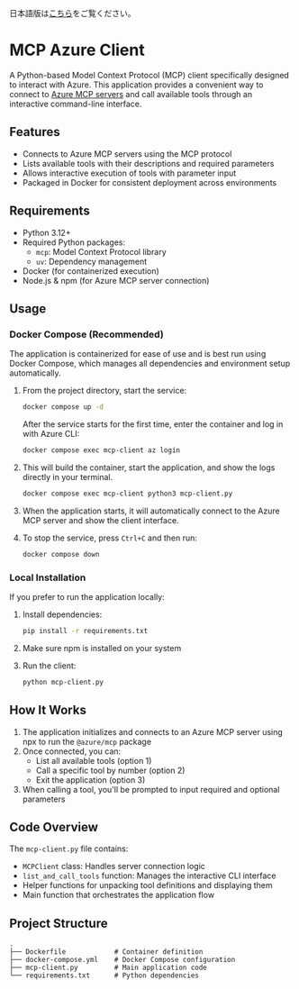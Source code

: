 日本語版は[こちら](README-ja.md)をご覧ください。

# MCP Azure Client

A Python-based Model Context Protocol (MCP) client specifically designed to interact with Azure. This application provides a convenient way to connect to [Azure MCP servers](https://github.com/Azure/azure-mcp) and call available tools through an interactive command-line interface.

## Features

- Connects to Azure MCP servers using the MCP protocol
- Lists available tools with their descriptions and required parameters
- Allows interactive execution of tools with parameter input
- Packaged in Docker for consistent deployment across environments

## Requirements

- Python 3.12+
- Required Python packages:
  - `mcp`: Model Context Protocol library
  - `uv`: Dependency management
- Docker (for containerized execution)
- Node.js & npm (for Azure MCP server connection)

## Usage

### Docker Compose (Recommended)

The application is containerized for ease of use and is best run using Docker Compose, which manages all dependencies and environment setup automatically.

1. From the project directory, start the service:
   ```bash
   docker compose up -d
   ```
   
   After the service starts for the first time, enter the container and log in with Azure CLI:
   ```bash
   docker compose exec mcp-client az login
   ```

2. This will build the container, start the application, and show the logs directly in your terminal.

   ```bash
   docker compose exec mcp-client python3 mcp-client.py
   ```

3. When the application starts, it will automatically connect to the Azure MCP server and show the client interface.

4. To stop the service, press `Ctrl+C` and then run:
   ```bash
   docker compose down
   ```

### Local Installation

If you prefer to run the application locally:

1. Install dependencies:
   ```bash
   pip install -r requirements.txt
   ```

2. Make sure npm is installed on your system

3. Run the client:
   ```bash
   python mcp-client.py
   ```

## How It Works

1. The application initializes and connects to an Azure MCP server using npx to run the `@azure/mcp` package
2. Once connected, you can:
   - List all available tools (option 1)
   - Call a specific tool by number (option 2)
   - Exit the application (option 3)
3. When calling a tool, you'll be prompted to input required and optional parameters

## Code Overview

The `mcp-client.py` file contains:

- `MCPClient` class: Handles server connection logic
- `list_and_call_tools` function: Manages the interactive CLI interface
- Helper functions for unpacking tool definitions and displaying them
- Main function that orchestrates the application flow

## Project Structure

```plaintext
.
├── Dockerfile            # Container definition
├── docker-compose.yml    # Docker Compose configuration
├── mcp-client.py         # Main application code
└── requirements.txt      # Python dependencies
```